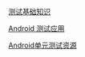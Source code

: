 [测试基础知识](https://developer.android.com/training/testing/fundamentals?hl=zh-cn)

[Android 测试应用](https://developer.android.com/studio/test?hl=zh-cn)

[Android单元测试资源](https://zhangliangnbu.github.io/2019/03/11/android-testing/)



